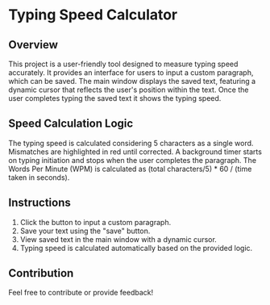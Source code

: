 # Typing Speed Calculator

## Overview

This project is a user-friendly tool designed to measure typing speed accurately. It provides an interface for users to input a custom paragraph, which can be saved. The main window displays the saved text, featuring a dynamic cursor that reflects the user's position within the text. Once the user completes typing the saved text it shows the typing speed.

## Speed Calculation Logic

The typing speed is calculated considering 5 characters as a single word. Mismatches are highlighted in red until corrected. A background timer starts on typing initiation and stops when the user completes the paragraph. The Words Per Minute (WPM) is calculated as (total characters/5) * 60 / (time taken in seconds).

## Instructions

1. Click the button to input a custom paragraph.
2. Save your text using the "save" button.
3. View saved text in the main window with a dynamic cursor.
4. Typing speed is calculated automatically based on the provided logic.

## Contribution

Feel free to contribute or provide feedback!